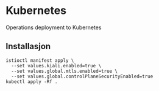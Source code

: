 # Kubernetes

Operations deployment to Kubernetes

## Installasjon

```
istioctl manifest apply \
  --set values.kiali.enabled=true \
  --set values.global.mtls.enabled=true \
  --set values.global.controlPlaneSecurityEnabled=true
kubectl apply -Rf .
```
